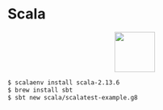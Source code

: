# Scala

<p align="center">
<img width="80" src='https://cdn.jsdelivr.net/gh/devicons/devicon/icons/scala/scala-original-wordmark.svg'>
</p>


```sh
$ scalaenv install scala-2.13.6
$ brew install sbt
$ sbt new scala/scalatest-example.g8
```
